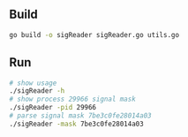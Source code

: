 ## Build
```bash
go build -o sigReader sigReader.go utils.go
```

## Run
```bash
# show usage
./sigReader -h
# show process 29966 signal mask
./sigReader -pid 29966
# parse signal mask 7be3c0fe28014a03
./sigReader -mask 7be3c0fe28014a03
```
